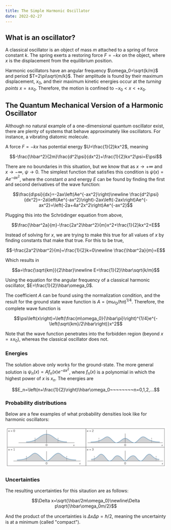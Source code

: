 ```yaml
---
title: The Simple Harmonic Oscillator
date: 2022-02-27
---
```


## What is an oscillator?

A classical oscillator is an object of mass $m$ attached to a spring of force constant $k$. The spring exerts a restoring force $F=-kx$ on the object, where $x$ is the displacement from the equilibrium position.

Harmonic oscillators have an angular frequency $\omega_0=\sqrt{k/m}$ and period $T=2\pi\sqrt{m/k}$. Their amplitude is found by their maximum displacement, $x_0$, and their maximum kinetic energies occur at the *turning points* $x=\pm x_0$. Therefore, the motion is confined to $-x_0\lt x\lt +x_0$.

## The Quantum Mechanical Version of a Harmonic Oscillator

Although no natural example of a one-dimensional quantum oscillator exist, there are plenty of systems that behave approximately like oscillators. For instance, a vibrating diatomic molecule.

A force $F=-kx$ has potential energy $U=\frac{1}{2}kx^2$, meaning

$$-\frac{\hbar^2}{2m}\frac{d^2\psi}{dx^2}+\frac{1}{2}kx^2\psi=E\psi$$

There are no boundaries in this situation, but we know that as $x\rightarrow +\infty$ and $x\rightarrow -\infty$, $\psi\rightarrow 0$. The simplest function that satisfies this condition is $\psi\left(x\right)=Ae^{-ax^2}$, where the constant $a$ and energy $E$ can be found by finding the first and second derivatives of the wave function:

$$\frac{d\psi}{dx}=-2ax\left(Ae^{-ax^2}\right)\newline \frac{d^2\psi}{dx^2}=-2a\left(Ae^{-ax^2}\right)-2ax\left(-2ax\right)Ae^{-ax^2}=\left(-2a+4a^2x^2\right)Ae^{-ax^2}$$

Plugging this into the Schrödinger equation from above,

$$\frac{\hbar^2a}{m}-\frac{2a^2\hbar^2}{m}x^2+\frac{1}{2}kx^2=E$$

Instead of solving for $x$, we are trying to make this true for all values of $x$ by finding constants that make that true. For this to be true,

$$-\frac{2a^2\hbar^2}{m}+\frac{1}{2}k=0\newline \frac{\hbar^2a}{m}=E$$

Which results in

$$a=\frac{\sqrt{km}}{2\hbar}\newline E=\frac{1}{2}\hbar\sqrt{k/m}$$

Using the equation for the angular frequency of a classical harmonic oscillator, $E=\frac{1}{2}\hbar\omega_0$.

The coefficient $A$ can be found using the normalization condition, and the result for the ground state wave function is $A=\left(m\omega_0/\hbar\pi\right)^{1/4}$. Therefore, the complete wave function is

$$\psi\left(x\right)=\left(\frac{m\omega_0}{\hbar\pi}\right)^{1/4}e^{-\left(\sqrt{km}/2\hbar\right)}x^2$$

Note that the wave function penetrates into the forbidden region (beyond $x=\pm x_0$), whereas the classical oscillator does not.

### Energies

The solution above only works for the ground-state. The more general solution is $\psi_n\left(x\right)=Af_n\left(x\right)e^{-ax^2}$, where $f_n\left(x\right)$ is a polynomial in which the highest power of $x$ is $x_n$. The energies are

$$E_n=\left(n+\frac{1}{2}\right)\hbar\omega_0~~~~~~~~n=0,1,2,...$$

### Probability distributions

Below are a few examples of what probability densities look like for harmonic oscillators:

![Harmonic oscillator](../../images/harmonic-oscillator.jpeg)

### Uncertainties

The resulting uncertainties for this sitaution are as follows:

$$\Delta x=\sqrt{\hbar/2m\omega_0}\newline\Delta p\sqrt{\hbar\omega_0m/2}$$

And the product of the uncertainties is $\Delta x\Delta p=\hbar/2$, meaning the uncertainty is at a minimum (called "compact").
